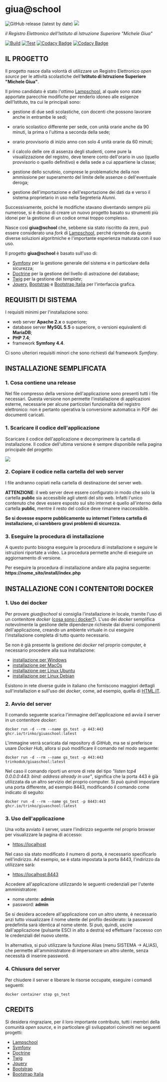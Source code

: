 # giua@school 
![GitHub release (latest by date)](https://img.shields.io/github/v/release/trinko/giuaschool) [<img src="https://img.shields.io/badge/DOWNLOAD-release-blue">](https://github.com/trinko/giuaschool/releases/latest/download/giuaschool-release-latest.zip)

*il Registro Elettronico dell'Istituto di Istruzione Superiore "Michele Giua"*

[![Build](https://github.com/trinko/giuaschool/actions/workflows/build.yml/badge.svg?branch=master)](https://github.com/trinko/giuaschool/actions/workflows/build.yml)
[![Test](https://github.com/trinko/giuaschool/actions/workflows/test.yml/badge.svg?branch=master)](https://github.com/trinko/giuaschool/actions/workflows/test.yml)
[![Codacy Badge](https://app.codacy.com/project/badge/Grade/d1e4b6505b984dc190eb3e89e86868ff)](https://www.codacy.com/gh/trinko/giuaschool/dashboard?utm_source=github.com&amp;utm_medium=referral&amp;utm_content=trinko/giuaschool&amp;utm_campaign=Badge_Grade)
[![Codacy Badge](https://app.codacy.com/project/badge/Coverage/d1e4b6505b984dc190eb3e89e86868ff)](https://www.codacy.com/gh/trinko/giuaschool/dashboard?utm_source=github.com&utm_medium=referral&utm_content=trinko/giuaschool&utm_campaign=Badge_Coverage)

## IL PROGETTO

Il progetto nasce dalla volontà di utilizzare un Registro Elettronico *open
source* per le attività scolastiche dell'**Istituto di Istruzione Superiore
"Michele Giua"**.

Il primo candidato è stato l'ottimo [Lampschool](http://www.lampschool.it/), al
quale sono state apportate parecchie modifiche per renderlo idoneo alle
esigenze dell'Istituto, tra cui le principali sono:
  - gestione di due sedi scolastiche, con docenti che possono lavorare anche in entrambe le sedi;

  - orario scolastico differente per sede, con unità orarie anche da 90 minuti, la prima o l'ultima a seconda della sede;

  - orario provvisorio di inizio anno con solo 4 unità orarie da 60 minuti;

  - il calcolo delle ore di assenza degli studenti, come pure la visualizzazione del registro,
    deve tenere conto dell'orario in uso (quello provvisorio o quello definitivo) e
    della sede a cui appartiene la classe;

  - gestione dello scrutinio, comprese le problematiche della non ammissione per
    superamento del limite delle assenze o dell'eventuale deroga;

  - gestione dell'importazione e dell'esportazione dei dati da e verso il sistema proprietario in uso nella Segreteria Alunni.

Successivamente, poiché le modifiche stavano diventando sempre più numerose, si
è deciso di creare un nuovo progetto basato su strumenti più idonei per la
gestione di un codice ormai troppo complesso.

Nasce così **giua@school** che, sebbene sia stato riscritto da zero, può essere
considerato una *fork* di [Lampschool](http://www.lampschool.it/), perché
riprende da questo diverse soluzioni algoritmiche e l'importante esperienza
maturata con il suo uso.

Il progetto **giua@school** è basato sull'uso di:
  - [Symfony](https://symfony.com/) per la gestione generale del sistema e in particolare della sicurezza;
  - [Doctrine](http://www.doctrine-project.org/) per la gestione del livello di astrazione del database;
  - [Twig](https://twig.symfony.com/) per la gestione dei *template*;
  - [Jquery](https://jquery.com/), [Bootstrap](https://getbootstrap.com/)
    e [Bootstrap Italia](https://italia.github.io/bootstrap-italia/) per l'interfaccia grafica.


## REQUISITI DI SISTEMA

I requisiti minimi per l'installazione sono:
  - web server **Apache 2.x** o superiore;
  - database server **MySQL 5.5** o superiore, o versioni equivalenti di **MariaDB**;
  - **PHP 7.4**;
  - framework **Symfony 4.4**.

Ci sono ulteriori requisiti minori che sono richiesti dal framework *Symfony*.


## INSTALLAZIONE SEMPLIFICATA

### 1. Cosa contiene una release
Nel file compresso della versione dell'applicazione sono presenti tutti i file necessari. 
Questa versione non permette l'installazione di applicazioni esterne, necessarie per alcune particolari funzionalità del registro elettronico: 
non è pertanto operativa la conversione automatica in PDF dei documenti caricati.

### 1. Scaricare il codice dell'applicazione
Scaricare il codice dell'applicazione e decomprimere la cartella di installazione.
Il codice dell'ultima versione è sempre disponibile nella pagina principale del progetto:

[<img src="https://img.shields.io/badge/DOWNLOAD-release-blue?style=for-the-badge">](https://github.com/trinko/giuaschool/releases/latest/download/giuaschool-release-latest.zip)

### 2. Copiare il codice nella cartella del web server
I file andranno copiati nella cartella di destinazione del server web.

**ATTENZIONE**: il web server deve essere configurato in modo che solo la cartella **public** sia accessibile agli utenti del sito web. 
Infatti l'unico contenuto che deve essere esposto sul sito internet è quello all'interno della cartella **public**, mentre il resto del codice deve rimanere inaccessibile.

**Se si dovesse esporre pubblicamente su internet l'intera cartella di installazione, ci sarebbero gravi problemi di sicurezza.**

### 3. Eseguire la procedura di installazione
A questo punto bisogna eseguire la procedura di installazione e seguire le istruzioni riportate a video. 
La procedura permette anche di eseguire un aggiornamento di versione.

Per eseguire la procedura di installazione andare alla pagina seguente:
**https://nome_sito/install/index.php**


## INSTALLAZIONE CON I CONTENITORI DOCKER

### 1. Uso dei docker

Per provare *giua@school* si consiglia l'installazione in locale, tramite l'uso di un contenitore *docker*
([cosa sono i docker?](https://it.wikipedia.org/wiki/Docker)).
L'uso dei *docker* semplifica notevolmente la gestione delle dipendenze richieste dai diversi componenti
dell'applicazione, creando un ambiente virtuale in cui eseguire l'installazione completa di tutto
quanto necessario.

Se non è già presente la gestione dei *docker* nel proprio computer, è necessario procedere alla sua installazione:
  - [installazione per Windows](https://docs.docker.com/docker-for-windows/install/)
  - [installazione per MacOs](https://docs.docker.com/docker-for-mac/install/)
  - [installazione per Linux Ubuntu](https://docs.docker.com/engine/install/ubuntu/)
  - [installazione per Linux Debian](https://docs.docker.com/engine/install/debian/)

Esistono in rete diverse guide in italiano che forniscono maggiori dettagli sull'installazion e sull'uso dei *docker*,
come, ad esempio, quella di [HTML.IT](https://www.html.it/guide/docker/).

### 2. Avvio del server

Il comando seguente scarica l'immagine dell'applicazione ed avvia il server in un contenitore *docker*:
```
docker run -d --rm --name gs_test -p 443:443 ghcr.io/trinko/giuaschool:latest
```

L'immagine verrà scaricata dal repository di *GitHub*, ma se si preferisce usare *Docker Hub*, allora
si può modificare il comando nel modo seguente:
```
docker run -d --rm --name gs_test -p 443:443 trinkodok/giuaschool:latest
```

Nel caso il comando riporti un errore di rete del tipo
*"listen tcp4 0.0.0.0:443: bind: address already in use"*,
significa che la porta 443 è già utilizzata da un altro servizio del proprio computer.
Si può quindi impostare una porta differente, ad esempio 8443, modificando il comando come indicato di seguito:
```
docker run -d --rm --name gs_test -p 8443:443 ghcr.io/trinko/giuaschool:latest
```

### 3. Uso dell'applicazione

Una volta avviato il server, usare l'indirizzo seguente nel proprio browser per visualizzare la pagina di accesso:
  - [https://localhost](https://localhost)

Nel caso sia stato modificato il numero di porta, è necessario specificarlo nell'indirizzo.
Ad esempio, se è stata impostata la porta 8443, l'indirizzo da utilizzare sarà:
  - [https://localhost:8443](https://localhost:8443)

Accedere all'applicazione utilizzando le seguenti credenziali per l'utente amministratore:
  - nome utente: **admin**
  - password: **admin**

Se si desidera accedere all'applicazione con un altro utente, è necessario anzi tutto
visualizzare il nome utente del profilo desiderato: la password predefinita sarà identica al nome utente.
Si può, quindi, uscire dall'applicazione (pulsante ESCI in alto a destra) ed effettuare l'accesso con le
credenziali del nuovo utente.

In alternativa, si può utilizzare la funzione Alias (menu SISTEMA -> ALIAS), che
permette all'amministratore di impersonare un altro utente, senza necessità di inserire password.

### 4. Chiusura del server

Per chiudere il server e liberare le risorse occupate, eseguire i comandi seguenti:
```
docker container stop gs_test
```



## CREDITS

Si desidera ringraziare, per il loro importante contributo, tutti i membri della comunità *open source*, e
in particolare gli sviluppatori coinvolti nei seguenti progetti:
- [Lampschool](http://www.lampschool.it/)
- [Symfony](https://symfony.com/)
- [Doctrine](http://www.doctrine-project.org/)
- [Twig](https://twig.symfony.com/)
- [Jquery](https://jquery.com/)
- [Bootstrap](https://getbootstrap.com/)
- [Bootstrap Italia](https://italia.github.io/bootstrap-italia/)
